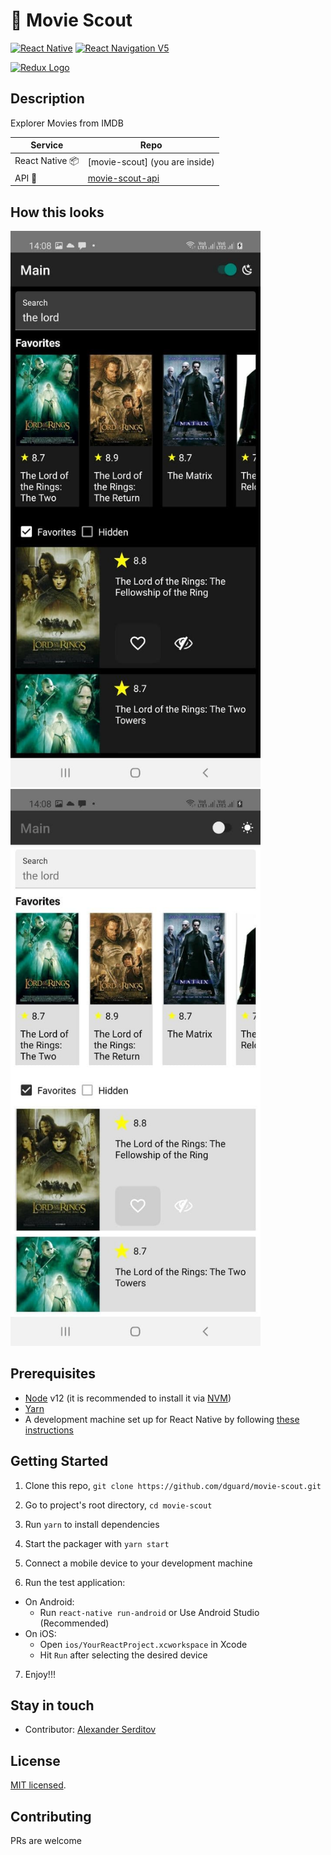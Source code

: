 # 🚀 Movie Scout

[![React Native](https://img.shields.io/badge/React%20Native-v0.64.0-green.svg)](https://facebook.github.io/react-native/)
[![React Navigation V5](https://img.shields.io/badge/React%20Navigation-v5.9-blue.svg)](https://reactnavigation.org/)


<p float="left">

<a href='https://callstack.github.io/react-native-paper/'><img src='https://raw.githubusercontent.com/callstack/react-native-paper/master/docs/assets/images/paper-logo.svg?sanitize=true' height='110' alt='Redux Logo' aria-label='https://callstack.github.io/react-native-paper/' /></a>

</p>

## Description

Explorer Movies from IMDB

| Service         | Repo                                                         |
|-----------------|--------------------------------------------------------------|
| React Native 📦 | [movie-scout] (you are inside)                               |
| API 🐍          | [movie-scout-api](https://github.com/dguard/movie-scout-api) |

## How this looks

  <p align="left">
    <img width="400" src="/captures/movie-scout-dark.jpg" alt="screenshot" />
    <img width="400" src="/captures/movie-scout-light.jpg" alt="screenshot" />
  </p>

## Prerequisites

- [Node](https://nodejs.org) v12 (it is recommended to install it via [NVM](https://github.com/creationix/nvm))
- [Yarn](https://yarnpkg.com/)
- A development machine set up for React Native by
  following [these instructions](https://facebook.github.io/react-native/docs/getting-started.html)

## Getting Started

1. Clone this repo, `git clone https://github.com/dguard/movie-scout.git`
2. Go to project's root directory, `cd movie-scout`
3. Run `yarn` to install dependencies

4. Start the packager with `yarn start`
5. Connect a mobile device to your development machine
6. Run the test application:

- On Android:
    - Run `react-native run-android` or Use Android Studio (Recommended)
- On iOS:
    - Open `ios/YourReactProject.xcworkspace` in Xcode
    - Hit `Run` after selecting the desired device

7. Enjoy!!!

## Stay in touch

- Contributor: [Alexander Serditov](https://cv.digitallyconstructed.ru/)

## License

[MIT licensed](LICENSE).

## Contributing

PRs are welcome
